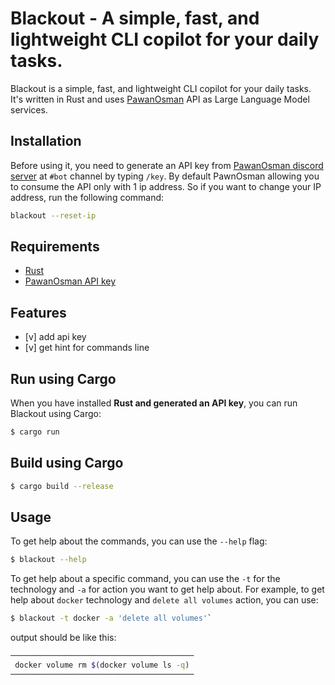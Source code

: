 # Blackout - A simple, fast, and lightweight CLI copilot for your daily tasks.

Blackout is a simple, fast, and lightweight CLI copilot for your daily tasks. It's written in Rust and uses [PawanOsman](https://github.com/PawanOsman/ChatGPT#self-host-your-own-api) API as Large Language Model services.

## Installation

Before using it, you need to generate an API key from [PawanOsman discord server](https://discord.pawan.krd/) at `#bot` channel by typing `/key`. By default PawnOsman allowing you to consume the API only with 1 ip address. So if you want to change your IP address, run the following command:

```bash
blackout --reset-ip
```

## Requirements

- [Rust](https://www.rust-lang.org/tools/install)
- [PawanOsman API key](https://discord.pawan.krd/)

## Features

- [v] add api key
- [v] get hint for commands line

## Run using Cargo

When you have installed **Rust and generated an API key**, you can run Blackout using Cargo:

```bash
$ cargo run
```

## Build using Cargo

```bash
$ cargo build --release
```

## Usage

To get help about the commands, you can use the `--help` flag:

```bash
$ blackout --help
```

To get help about a specific command, you can use the `-t` for the technology and `-a` for action you want to get help about.
For example, to get help about `docker` technology and `delete all volumes` action, you can use:

```bash
$ blackout -t docker -a 'delete all volumes'`
```

output should be like this:

```bash
─────────────────────────────────────────
 docker volume rm $(docker volume ls -q)
─────────────────────────────────────────
```
